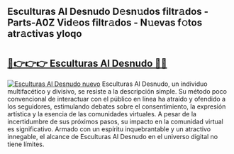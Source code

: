 ## Esculturas Al Desnudo D𝚎sn𝚞dos filtr𝚊dos - Parts-A0Z Vid𝚎os filtr𝚊dos - N𝚞evas f𝚘tos atr𝚊ctivas yIoqo

# <h2><a href="http://mb74y3.tromn.icu/?c=Esculturas+Al+Desnudo">🔗👉👉👉 Esculturas Al Desnudo 🔗🔗</a></h2>

[![Esculturas Al Desnudo nuevo](https://i.imgur.com/pEAQMta.gif)](http://mb74y3.tromn.icu/?c=Esculturas+Al+Desnudo)
Esculturas Al Desnudo, un individuo multifacético y divisivo, se resiste a la descripción simple. Su método poco convencional de interactuar con el público en línea ha atraído y ofendido a los seguidores, estimulando debates sobre el consentimiento, la expresión artística y la esencia de las comunidades virtuales. A pesar de la incertidumbre de sus próximos pasos, su impacto en la comunidad virtual es significativo. Armado con un espíritu inquebrantable y un atractivo innegable, el alcance de Esculturas Al Desnudo en el universo digital no tiene límites.
